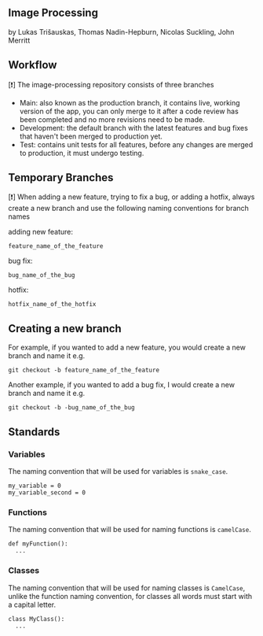 ## Image Processing
by Lukas Trišauskas, Thomas Nadin-Hepburn, Nicolas Suckling, John Merritt

## Workflow

[❗] The image-processing repository consists of three branches

- Main: also known as the production branch, it contains live, working version of the app, you can only merge to it after a code review has been completed and no more revisions need to be made.
- Development: the default branch with the latest features and bug fixes that haven't been merged to production yet.
- Test: contains unit tests for all features, before any changes are merged to production, it must undergo testing.

## Temporary Branches

[❗] When adding a new feature, trying to fix a bug, or adding a hotfix, always create a new branch and use the following naming conventions for branch names<br>

adding new feature: <br>
    
    feature_name_of_the_feature
    
bug fix: <br>

    bug_name_of_the_bug

hotfix: <br>

    hotfix_name_of_the_hotfix
    
## Creating a new branch

For example, if you wanted to add a new feature, you would create a new branch and name it e.g.

    git checkout -b feature_name_of_the_feature

Another example, if you wanted to add a bug fix, I would create a new branch and name it e.g.

    git checkout -b -bug_name_of_the_bug


## Standards

### Variables<br>
The naming convention that will be used for variables is `snake_case`.<br>

    my_variable = 0
    my_variable_second = 0

### Functions<br>
The naming convention that will be used for naming functions is `camelCase`.<br>

    def myFunction():
      ...

### Classes<br>
The naming convention that will be used for naming classes is `CamelCase`, unlike the function naming convention, for classes all words must start with a capital letter.<br>

    class MyClass():
      ...

